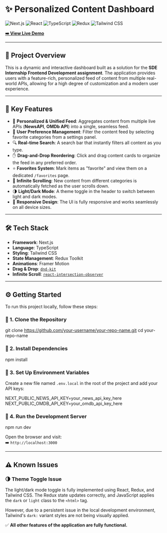 # ✨ Personalized Content Dashboard

![Next.js](https://img.shields.io/badge/Next.js-000000?style=for-the-badge&logo=nextdotjs&logoColor=white)
![React](https://img.shields.io/badge/React-20232A?style=for-the-badge&logo=react&logoColor=61DAFB)
![TypeScript](https://img.shields.io/badge/TypeScript-3178C6?style=for-the-badge&logo=typescript&logoColor=white)
![Redux](https://img.shields.io/badge/Redux-764ABC?style=for-the-badge&logo=redux&logoColor=white)
![Tailwind CSS](https://img.shields.io/badge/Tailwind_CSS-06B6D4?style=for-the-badge&logo=tailwindcss&logoColor=white)

**[➡️ View Live Demo](https://personalized-dashboard-olive.vercel.app/)**

---

## 📖 Project Overview

This is a dynamic and interactive dashboard built as a solution for the **SDE Internship Frontend Development assignment**. The application provides users with a feature-rich, personalized feed of content from multiple real-world APIs, allowing for a high degree of customization and a modern user experience.

---

## 🚀 Key Features

- 🎨 **Personalized & Unified Feed**: Aggregates content from multiple live APIs (**NewsAPI**, **OMDb API**) into a single, seamless feed.
- 🔧 **User Preference Management**: Filter the content feed by selecting favorite categories from a settings panel.
- 🔍 **Real-time Search**: A search bar that instantly filters all content as you type.
- ✋ **Drag-and-Drop Reordering**: Click and drag content cards to organize the feed in any preferred order.
- ⭐ **Favorites System**: Mark items as "favorite" and view them on a dedicated `/favorites` page.
- 🔄 **Infinite Scrolling**: New content from different categories is automatically fetched as the user scrolls down.
- 🌗 **Light/Dark Mode**: A theme toggle in the header to switch between light and dark modes.
- 📱 **Responsive Design**: The UI is fully responsive and works seamlessly on all device sizes.

---

## 🛠️ Tech Stack

- **Framework**: Next.js
- **Language**: TypeScript
- **Styling**: Tailwind CSS
- **State Management**: Redux Toolkit
- **Animations**: Framer Motion
- **Drag & Drop**: [`dnd-kit`](https://dndkit.com/)
- **Infinite Scroll**: [`react-intersection-observer`](https://www.npmjs.com/package/react-intersection-observer)

---

## ⚙️ Getting Started

To run this project locally, follow these steps:

### 🔹 1. Clone the Repository

git clone https://github.com/your-username/your-repo-name.git
cd your-repo-name

### 🔹 2. Install Dependencies

npm install


### 🔹 3. Set Up Environment Variables

Create a new file named `.env.local` in the root of the project and add your API keys:

NEXT_PUBLIC_NEWS_API_KEY=your_news_api_key_here
NEXT_PUBLIC_OMDB_API_KEY=your_omdb_api_key_here


### 🔹 4. Run the Development Server

npm run dev


Open the browser and visit:  
➡️ `http://localhost:3000`

---

## ⚠️ Known Issues

### 🌗 Theme Toggle Issue

The light/dark mode toggle is fully implemented using React, Redux, and Tailwind CSS. The Redux state updates correctly, and JavaScript applies the `dark` or `light` class to the `<html>` tag.

However, due to a persistent issue in the local development environment, Tailwind's `dark:` variant styles are not being visually applied.

✅ **All other features of the application are fully functional.**
